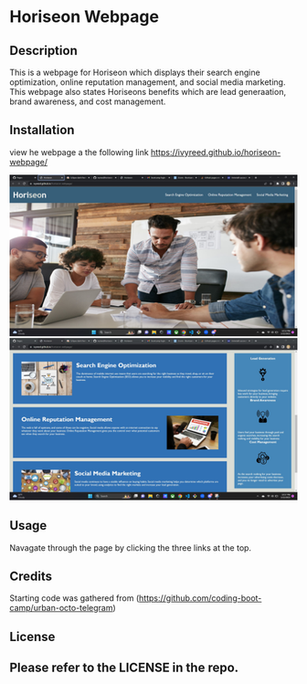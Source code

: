 # Horiseon Webpage

## Description

This is a webpage for Horiseon which displays their search engine optimization, online reputation management, and social media marketing. This webpage also states Horiseons benefits which are lead generaation, brand awareness, and cost management.

## Installation

view he webpage a the following link https://ivyreed.github.io/horiseon-webpage/

![the display should show as follows.](./assets/images/top-half.jpg)
![This is he second half of how it should look](./assets/images/bottom-half.jpg)

## Usage

Navagate through the page by clicking the three links at the top.

## Credits

Starting code was gathered from (https://github.com/coding-boot-camp/urban-octo-telegram)

## License

Please refer to the LICENSE in the repo.
---
